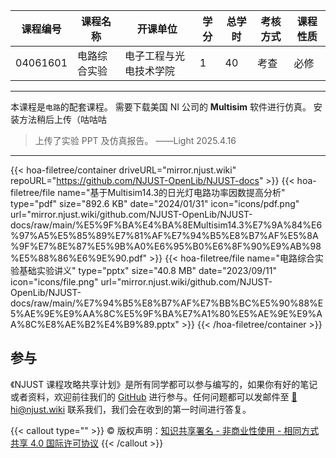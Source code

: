 | 课程编号 | 课程名称     | 开课单位               | 学分 | 总学时 | 考核方式 | 课程性质 |
| -------- | ------------ | ---------------------- | ---- | ------ | -------- | -------- |
| 04061601 | 电路综合实验 | 电子工程与光电技术学院 | 1    | 40     | 考查     | 必修     |

---
本课程是`电路`的配套课程。
需要下载美国 NI 公司的 **Multisim** 软件进行仿真。
安装方法稍后上传（咕咕咕 


>上传了实验 PPT 及仿真报告。
——Light 2025.4.16

---

{{< hoa-filetree/container driveURL="mirror.njust.wiki" repoURL="https://github.com/NJUST-OpenLib/NJUST-docs" >}}
  {{< hoa-filetree/file name="基于Multisim14.3的日光灯电路功率因数提高分析" type="pdf" size="892.6 KB" date="2024/01/31" icon="icons/pdf.png" url="mirror.njust.wiki/github.com/NJUST-OpenLib/NJUST-docs/raw/main/%E5%9F%BA%E4%BA%8EMultisim14.3%E7%9A%84%E6%97%A5%E5%85%89%E7%81%AF%E7%94%B5%E8%B7%AF%E5%8A%9F%E7%8E%87%E5%9B%A0%E6%95%B0%E6%8F%90%E9%AB%98%E5%88%86%E6%9E%90.pdf" >}}
  {{< hoa-filetree/file name="电路综合实验基础实验讲义" type="pptx" size="40.8 MB" date="2023/09/11" icon="icons/file.png" url="mirror.njust.wiki/github.com/NJUST-OpenLib/NJUST-docs/raw/main/%E7%94%B5%E8%B7%AF%E7%BB%BC%E5%90%88%E5%AE%9E%E9%AA%8C%E5%9F%BA%E7%A1%80%E5%AE%9E%E9%AA%8C%E8%AE%B2%E4%B9%89.pptx" >}}
{{< /hoa-filetree/container >}}


## 参与

《NJUST 课程攻略共享计划》是所有同学都可以参与编写的，如果你有好的笔记或者资料，欢迎前往我们的 [GitHub](https://github.com/NJUST-OpenLib) 进行参与。任何问题都可以发邮件至 [📮hi@njust.wiki](mailto:hi@njust.wiki) 联系我们，我们会在收到的第一时间进行答复。

{{< callout type="" >}}
  © 版权声明：[知识共享署名 - 非商业性使用 - 相同方式共享 4.0 国际许可协议](https://creativecommons.org/licenses/by-nc-sa/4.0/)
{{< /callout >}}

